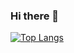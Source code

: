 ### Hi there 👋

[![Top Langs](https://github-readme-stats.vercel.app/api/top-langs/?username=juliandebandi)](https://github.com/anuraghazra/github-readme-stats)

<!--
**juliandebandi/juliandebandi** is a ✨ _special_ ✨ repository because its `README.md` (this file) appears on your GitHub profile.

Here are some ideas to get you started:

- 🔭 I’m currently working on ...
- 🌱 I’m currently learning ...
- 👯 I’m looking to collaborate on ...
- 🤔 I’m looking for help with ...
- 💬 Ask me about ...
- 📫 How to reach me: ...
- 😄 Pronouns: ...
- ⚡ Fun fact: ...
-->
